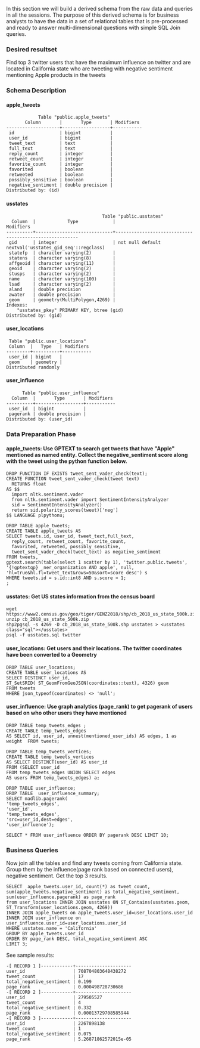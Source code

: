 In this section we will build a derived schema from the raw data and queries in all the sessions.  The purpose of this derived schema is for business analysts to have the data in a set of relational tables that is pre-processed and ready to answer multi-dimensional questions with simple SQL Join queries.

### Desired resultset
Find top 3 twitter users that have the maximum influence on twitter and are located in California state who are tweeting with negative sentiment mentioning Apple products in the tweets


### Schema Description

#### apple_tweets
```
            Table "public.apple_tweets"
       Column       |       Type       | Modifiers
--------------------+------------------+-----------
 id                 | bigint           |
 user_id            | bigint           |
 tweet_text         | text             |
 full_text          | text             |
 reply_count        | integer          |
 retweet_count      | integer          |
 favorite_count     | integer          |
 favorited          | boolean          |
 retweeted          | boolean          |
 possibly_sensitive | boolean          |
 negative_sentiment | double precision |
Distributed by: (id)
```

#### usstates
```
                                    Table "public.usstates"
  Column  |            Type             |                       Modifiers
----------+-----------------------------+--------------------------------------------------------
 gid      | integer                     | not null default nextval('usstates_gid_seq'::regclass)
 statefp  | character varying(2)        |
 statens  | character varying(8)        |
 affgeoid | character varying(11)       |
 geoid    | character varying(2)        |
 stusps   | character varying(2)        |
 name     | character varying(100)      |
 lsad     | character varying(2)        |
 aland    | double precision            |
 awater   | double precision            |
 geom     | geometry(MultiPolygon,4269) |
Indexes:
    "usstates_pkey" PRIMARY KEY, btree (gid)
Distributed by: (gid)
```

#### user_locations
```
 Table "public.user_locations"
 Column  |   Type   | Modifiers
---------+----------+-----------
 user_id | bigint   |
 geom    | geometry |
Distributed randomly
```	

#### user_influence
```
      Table "public.user_influence"
  Column  |       Type       | Modifiers
----------+------------------+-----------
 user_id  | bigint           |
 pagerank | double precision |
Distributed by: (user_id)
```	

### Data Preparation Phase

#### apple_tweets: Use GPTEXT to search get tweets that have "Apple" mentioned as named entity. Collect the negative_sentiment score along with the tweet using the python function below.
```
DROP FUNCTION IF EXISTS tweet_sent_vader_check(text);
CREATE FUNCTION tweet_sent_vader_check(tweet text)
  RETURNS float
AS $$
  import nltk.sentiment.vader
  from nltk.sentiment.vader import SentimentIntensityAnalyzer
  sid = SentimentIntensityAnalyzer()
  return sid.polarity_scores(tweet)['neg']
$$ LANGUAGE plpythonu;

DROP TABLE apple_tweets;
CREATE TABLE apple_tweets AS
SELECT tweets.id, user_id, tweet_text,full_text, 
  reply_count, retweet_count, favorite_count,
  favorited, retweeted, possibly_sensitive,
  tweet_sent_vader_check(tweet_text) as negative_sentiment
FROM tweets, 
gptext.search(table(select 1 scatter by 1), 'twitter.public.tweets', 
'{!gptextqp} _ner_organization AND apple', null, 
'hl=true&hl.fl=tweet_text&rows=50&sort=score desc') s 
WHERE tweets.id = s.id::int8 AND s.score > 1;
;
```

#### usstates: Get US states information from the census board

```
wget https://www2.census.gov/geo/tiger/GENZ2018/shp/cb_2018_us_state_500k.zip
unzip cb_2018_us_state_500k.zip
shp2pgsql -s 4269 -D cb_2018_us_state_500k.shp usstates > <usstates class="sql"></usstates>
psql -f usstates.sql twitter
```

#### user_locations: Get users and their locations. The twitter coordinates have been converted to a Geometry
```
DROP TABLE user_locations;
CREATE TABLE user_locations AS
SELECT DISTINCT user_id, 
ST_SetSRID( ST_GeomFromGeoJSON(coordinates::text), 4326) geom 
FROM tweets 
WHERE json_typeof(coordinates) <> 'null';
```

#### user_influence: Use graph analytics (page_rank) to get pagerank of users based on who other users they have mentioned
```
DROP TABLE temp_tweets_edges ;
CREATE TABLE temp_tweets_edges 
AS SELECT id, user_id, unnest(mentioned_user_ids) AS edges, 1 as weight  FROM tweets;

DROP TABLE temp_tweets_vertices; 
CREATE TABLE temp_tweets_vertices 
AS SELECT DISTINCT(user_id) AS user_id 
FROM (SELECT user_id  
FROM temp_tweets_edges UNION SELECT edges 
AS users FROM temp_tweets_edges) a;

DROP TABLE user_influence;
DROP TABLE  user_influence_summary;
SELECT madlib.pagerank(
'temp_tweets_edges', 
'user_id', 
'temp_tweets_edges', 
'src=user_id,dest=edges', 
'user_influence');

SELECT * FROM user_influence ORDER BY pagerank DESC LIMIT 10;

```
### Business Queries

Now join all the tables and find any tweets coming from California state. Group them by the influence(page rank based on connected users), negative sentiment. Get the top 3 results.

```
SELECT  apple_tweets.user_id, count(*) as tweet_count, sum(apple_tweets.negative_sentiment) as total_negative_sentiment, sum(user_influence.pagerank) as page_rank
from user_locations INNER JOIN usstates ON ST_Contains(usstates.geom, ST_Transform(user_locations.geom, 4269))
INNER JOIN apple_tweets on apple_tweets.user_id=user_locations.user_id
INNER JOIN user_influence on user_influence.user_id=user_locations.user_id
WHERE usstates.name = 'California'
GROUP BY apple_tweets.user_id
ORDER BY page_rank DESC, total_negative_sentiment ASC
LIMIT 3;
```

See sample results:
```
-[ RECORD 1 ]------------+---------------------
user_id                  | 708704803648438272
tweet_count              | 17
total_negative_sentiment | 0.199
page_rank                | 0.000498728730686
-[ RECORD 2 ]------------+---------------------
user_id                  | 279505527
tweet_count              | 4
total_negative_sentiment | 0.332
page_rank                | 0.00013729708585944
-[ RECORD 3 ]------------+---------------------
user_id                  | 2267898138
tweet_count              | 1
total_negative_sentiment | 0.075
page_rank                | 5.26871862572015e-05



